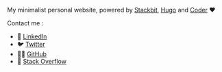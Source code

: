 My minimalist personal website, powered by [Stackbit](https://www.stackbit.com/), [Hugo](https://gohugo.io/) and [Coder](https://github.com/luizdepra/hugo-coder/) ❤️

Contact me :
- 👔 [LinkedIn](https://www.linkedin.com/in/clementfleury/)
- 🐦 [Twitter](https://www.linkedin.com/in/clementfleury/)
- 🐱‍💻 [GitHub](https://www.linkedin.com/in/clementfleury/)
- 🤷 [Stack Overflow](https://stackoverflow.com/users/1415232/fleuryc/)

